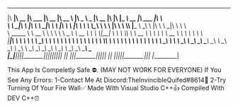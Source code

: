  ________  ________  ________  ________  ________          _____ ______   ________  ___  ___  _________  ________  ________  ___     
|\   ____\|\   __  \|\   ___ \|\   __  \|\   __  \        |\   _ \  _   \|\   __  \|\  \|\  \|\___   ___\\   __  \|\   ___ \|\  \    
\ \  \___|\ \  \|\  \ \  \_|\ \ \  \|\  \ \  \|\  \       \ \  \\\__\ \  \ \  \|\  \ \  \\\  \|___ \  \_\ \  \|\  \ \  \_|\ \ \  \   
 \ \_____  \ \   __  \ \  \ \\ \ \   _  _\ \   __  \       \ \  \\|__| \  \ \  \\\  \ \   __  \   \ \  \ \ \   __  \ \  \ \\ \ \  \  
  \|____|\  \ \  \ \  \ \  \_\\ \ \  \\  \\ \  \ \  \       \ \  \    \ \  \ \  \\\  \ \  \ \  \   \ \  \ \ \  \ \  \ \  \_\\ \ \  \ 
    ____\_\  \ \__\ \__\ \_______\ \__\\ _\\ \__\ \__\       \ \__\    \ \__\ \_______\ \__\ \__\   \ \__\ \ \__\ \__\ \_______\ \__\
   |\_________\|__|\|__|\|_______|\|__|\|__|\|__|\|__|        \|__|     \|__|\|_______|\|__|\|__|    \|__|  \|__|\|__|\|_______|\|__|
   \|_________|                                                                                                                      
                                                                                                                                     
                                                                                                                                     
This App Is Compeletly Safe ⛔.
(MAY NOT WORK FOR EVERYONE)
If You See Any Errors:
1-Contact Me At Discord:TheInvincibleQuifed#8614💬
2-Try Turning Of Your Fire Wall✅
Made With Visual Studio C++👍
Compiled With DEV C++⏰
